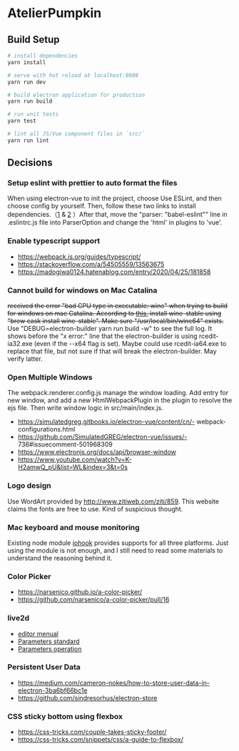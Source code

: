 # AtelierPumpkin



## Build Setup

``` bash
# install dependencies
yarn install

# serve with hot reload at localhost:9080
yarn run dev

# build electron application for production
yarn run build

# run unit tests
yarn test

# lint all JS/Vue component files in `src/`
yarn run lint

```

## Decisions

### Setup eslint with prettier to auto format the files
When using electron-vue to init the project, choose Use ESLint, and then choose config by yourself. Then, follow these two links to install dependencies.（[1](https://alligator.io/vuejs/vue-eslint-plugin/) & [2](https://alligator.io/vuejs/vue-eslint-prettier/) ）After that, move the "parser: "babel-eslint"" line in .eslintrc.js file into ParserOption and change the 'html' in plugins to 'vue'.


### Enable typescript support 
- https://webpack.js.org/guides/typescript/
- https://stackoverflow.com/a/54505559/13563675
- https://madogiwa0124.hatenablog.com/entry/2020/04/25/181858


### Cannot build for windows on Mac Catalina
<del> received the error "bad CPU type in executable: wine" when trying to build for windows on mac Catalina. According to [this](https://github.com/electron/node-rcedit/issues/51), install wine-stable using "brew cask install wine-stable". Make sure "/usr/local/bin/wine64" exists. </del> Use "DEBUG=electron-builder yarn run build -w" to see the full log. It shows before the "x error:" line that the electron-builder is using rcedit-ia32.exe (even if the --x64 flag is set). Maybe could use rcedit-ia64.exe to replace that file, but not sure if that will break the electron-builder. May verify latter. 

### Open Multiple Windows
The webpack.renderer.config.js manage the window loading. Add entry for new window, and add a new HtmlWebpackPlugin in the plugin to resolve the ejs file. Then write window logic in src/main/index.js.
- https://simulatedgreg.gitbooks.io/electron-vue/content/cn/- webpack-configurations.html
- https://github.com/SimulatedGREG/electron-vue/issues/- 736#issuecomment-501968309
- https://www.electronjs.org/docs/api/browser-window
- https://www.youtube.com/watch?v=K-H2amwQ_pU&list=WL&index=3&t=0s

### Logo design
Use WordArt provided by http://www.zitiweb.com/ziti/859. This website claims the fonts are free to use. Kind of suspicious thought. 

### Mac keyboard and mouse monitoring
Existing node module [iohook](https://wilix-team.github.io/iohook/usage.html) provides supports for all three platforms. Just using the module is not enough, and I still need to read some materials to understand the reasoning behind it. 

### Color Picker
- https://narsenico.github.io/a-color-picker/
- https://github.com/narsenico/a-color-picker/pull/16

### live2d
- [editor menual](https://docs.live2d.com/cubism-editor-manual/top/)
- [Parameters standard](https://docs.live2d.com/cubism-editor-manual/standard-parametor-list/)
- [Parameters operation](https://docs.live2d.com/cubism-sdk-manual/parameters/)

### Persistent User Data
- https://medium.com/cameron-nokes/how-to-store-user-data-in-electron-3ba6bf66bc1e
- https://github.com/sindresorhus/electron-store

### CSS sticky bottom using flexbox
- https://css-tricks.com/couple-takes-sticky-footer/
- https://css-tricks.com/snippets/css/a-guide-to-flexbox/